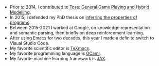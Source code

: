 * Prior to 2014, I contributed to [Toss: General Game Playing and Hybrid Modelling](https://toss.sourceforge.net).
* In 2015, I defended my PhD thesis on [inferring the properties of programs](http://ii.uni.wroc.pl/~lukstafi/pmwiki/uploads/Infer/invargent-simple-slides.pdf).
* Between 2015-2021 I worked at Google, on knowledge representation and semantic parsing, then briefly on deep reinforcement learning.
* After using Emacs for two decades, this year I made a definite switch to Visual Studio Code.
* My favorite scientific editor is [TeXmacs](https://texmacs.org).
* My favorite programming language is [OCaml](https://ocaml.org).
* My favorite machine learning framework is [JAX](https://github.com/google/jax).